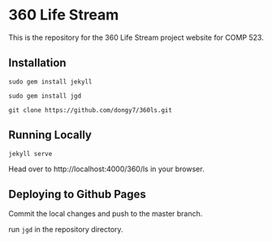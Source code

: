 # 360 Life Stream 
This is the repository for the 360 Life Stream project website for COMP 523.

## Installation
`sudo gem install jekyll`

`sudo gem install jgd`

`git clone https://github.com/dongy7/360ls.git`

## Running Locally
`jekyll serve`

Head over to http://localhost:4000/360/ls in your browser.

## Deploying to Github Pages
Commit the local changes and push to the master branch.

run `jgd` in the repository directory. 
